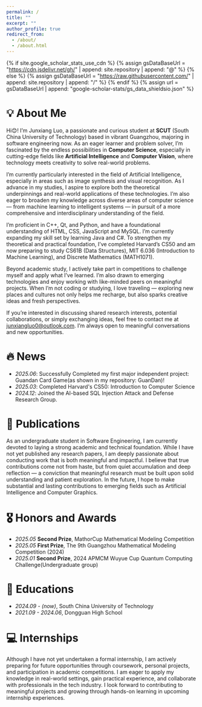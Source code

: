 ```yaml
---
permalink: /
title: ""
excerpt: ""
author_profile: true
redirect_from: 
  - /about/
  - /about.html
---
```


{% if site.google_scholar_stats_use_cdn %}
{% assign gsDataBaseUrl = "https://cdn.jsdelivr.net/gh/" | append: site.repository | append: "@" %}
{% else %}
{% assign gsDataBaseUrl = "https://raw.githubusercontent.com/" | append: site.repository | append: "/" %}
{% endif %}
{% assign url = gsDataBaseUrl | append: "google-scholar-stats/gs_data_shieldsio.json" %}

<span class='anchor' id='about-me'></span>

# 💡 About Me
Hi😊! I’m Junxiang Luo, a passionate and curious student at **SCUT** (South China University of Technology) based in vibrant Guangzhou, majoring in software engineering now. As an eager learner and problem solver, I’m fascinated by the endless possibilities in **Computer Science**, especially in cutting-edge fields like **Artificial Intelligence** and **Computer Vision**, where technology meets creativity to solve real-world problems.  
  
I’m currently particularly interested in the field of Artificial Intelligence, especially in areas such as image synthesis and visual recognition. As I advance in my studies, I aspire to explore both the theoretical underpinnings and real-world applications of these technologies. I’m also eager to broaden my knowledge across diverse areas of computer science — from machine learning to intelligent systems — in pursuit of a more comprehensive and interdisciplinary understanding of the field.  
  
I’m proficient in C++, Qt, and Python, and have a foundational understanding of HTML, CSS, JavaScript and MySQL. I’m currently expanding my skill set by learning Java and C#. To strengthen my theoretical and practical foundation, I’ve completed Harvard’s CS50 and am now preparing to study CS61B (Data Structures), MIT 6.036 (Introduction to Machine Learning), and Discrete Mathematics (MATH1071).  
  
Beyond academic study, I actively take part in competitions to challenge myself and apply what I’ve learned. I’m also drawn to emerging technologies and enjoy working with like-minded peers on meaningful projects. When I’m not coding or studying, I love traveling — exploring new places and cultures not only helps me recharge, but also sparks creative ideas and fresh perspectives.  
  
If you’re interested in discussing shared research interests, potential collaborations, or simply exchanging ideas, feel free to contact me at junxiangluo0@outlook.com. I’m always open to meaningful conversations and new opportunities.  

# 🔥 News
- *2025.06*: Successfully Completed my first major independent project: Guandan Card Game(as shown in my repository: GuanDan)!
- *2025.03*: Completed Harvard's CS50: Introduction to Computer Science
- *2024.12*: Joined the AI-based SQL Injection Attack and Defense Research Group.

# 📝 Publications 
As an undergraduate student in Software Engineering, I am currently devoted to laying a strong academic and technical foundation. While I have not yet published any research papers, I am deeply passionate about conducting work that is both meaningful and impactful. I believe that true contributions come not from haste, but from quiet accumulation and deep reflection — a conviction that meaningful research must be built upon solid understanding and patient exploration. In the future, I hope to make substantial and lasting contributions to emerging fields such as Artificial Intelligence and Computer Graphics.

# 🎖 Honors and Awards

- *2025.05* **Second Prize**, MathorCup Mathematical Modeling Competition
- *2025.05* **First Prize**, The 9th Guangzhou Mathematical Modeling Competition (2024) 
- *2025.01* **Second Prize**, 2024 APMCM Wuyue Cup Quantum Computing Challenge(Undergraduate group) 

# 📖 Educations
- *2024.09 - (now)*, South China University of Technology 
- *2021.09 - 2024.06*, Dongguan High School

# 💻 Internships
Although I have not yet undertaken a formal internship, I am actively preparing for future opportunities through coursework, personal projects, and participation in academic competitions. I am eager to apply my knowledge in real-world settings, gain practical experience, and collaborate with professionals in the tech industry. I look forward to contributing to meaningful projects and growing through hands-on learning in upcoming internship experiences.
